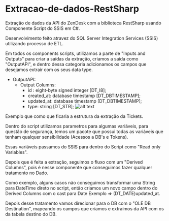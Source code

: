 # Extracao-de-dados-RestSharp

Extração de dados da API do ZenDesk com a biblioteca RestSharp usando Componente Script do SSIS em C#.

Desenvolvimento feito atravez do SQL Server Integration Services (SSIS) utilizando processo de ETL.		


Em todos os components scripts, utilizamos a parte de "Inputs and Outputs" para criar a saídas da extração, criamos a saída como "OutputAPI", e dentro dessa categoria adicionamos os campos que desejamos extrair com os seus data type.

* OutputAPI:
  * Output Columns:
    * id : eight-byte signed integer [DT_I8];
    * created_at: database timestamp [DT_DBTIMESTAMP];
    * updated_at: database timestamp [DT_DBTIMESTAMP];
    * type: string [DT_STR];
![alt text](https://github.com/pedrogfx/Extracao-de-dados-RestSharp/blob/master/ZENDESK/TICKETS/Print%20output%20example.png)
    
Exemplo que como que ficaria a estrutura da extração da Tickets.

Dentro do script utilizamos parametros para algumas variáveis, para questão de segurança, temos um pacote que possui todas as variáveis que tenham qualquer sensibilidade (Acessos a DB's e Tokens).

Essas variáveis passamos do SSIS para dentro do Script como "Read only Variables".

Depois que é feita a extração, seguimos o fluxo com um "Derived Columns", pois é nesse componente que conseguimos fazer qualquer tratamento no Dado.

Como exemplo, alguns casos não conseguimos transformar uma String para DateTime direto no script, então criamos um novo campo dentro do Derived Columns com o cast para Date
Exemplo => (DT_DATE)updated_at.

Depois desse tratamento vamos direcionar para o DB com o "OLE DB Destination", mapeando os campos que criamos e extraímos da API com os da tabela destino do DB.
		
